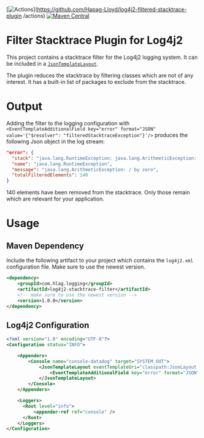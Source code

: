 <!-- First line should be an H1: Badges on top please! -->
<!-- markdownlint-disable first-line-h1 -->
[![Actions](https://github.com/Hapag-Lloyd/log4j2-filtered-stacktrace-plugin/workflows/semantic-release/badge.svg)](https://github.com/Hapag-Lloyd/log4j2-filtered-stacktrace-plugin /actions)
[![Maven Central](https://maven-badges.herokuapp.com/maven-central/com.hlag.logging/log4j2-stacktrace-filter/badge.svg)](https://maven-badges.herokuapp.com/maven-central/com.hlag.logging/log4j2-stacktrace-filter-plugin)
<!-- markdownlint-enable first-line-h1 -->

# Filter Stacktrace Plugin for Log4j2

This project contains a stacktrace filter for the Log4j2 logging system. It can be included in a [`JsonTemplateLayout`](https://logging.apache.org/log4j/2.x/manual/json-template-layout.html).

The plugin reduces the stacktrace by filtering classes which are not of any interest. It has a built-in list of packages to exclude
from the stacktrace.

# Output

Adding the filter to the logging configuration with `<EventTemplateAdditionalField key="error" format="JSON" value='{"$resolver": "filteredStacktraceException"}'/>`
produces the following Json object in the log stream:

<!-- no line breaks in Json please -->
<!-- markdownlint-disable line-length -->
```json
"error": {
  "stack": "java.lang.RuntimeException: java.lang.ArithmeticException: / by zero\r\n\tat com.hlag.logging.log4j2.LoggerIntegrationTest.wrapException(LoggerIntegrationTest.java:21)\r\n\tat com.hlag.logging.log4j2.LoggerIntegrationTest.logException(LoggerIntegrationTest.java:11)\r\n\t[suppressed 70 lines]\r\ncaused by java.lang.ArithmeticException\r\n\tat com.hlag.logging.log4j2.LoggerIntegrationTest.throwArithmeticException(LoggerIntegrationTest.java:25)\r\n\tat com.hlag.logging.log4j2.LoggerIntegrationTest.wrapException(LoggerIntegrationTest.java:19)\r\n\tat com.hlag.logging.log4j2.LoggerIntegrationTest.logException(LoggerIntegrationTest.java:11)\r\n\t[suppressed 70 lines]",
  "name": "java.lang.RuntimeException",
  "message": "java.lang.ArithmeticException: / by zero",
  "totalFilteredElements": 140
}
```
<!-- markdownlint-enable line-length -->

140 elements have been removed from the stacktrace. Only those remain which are relevant for your application.

# Usage

## Maven Dependency

Include the following artifact to your project which contains the `log4j2.xml` configuration file. Make sure to use the newest version.

```xml
<dependency>
    <groupId>com.hlag.logging</groupId>
    <artifactId>log4j2-stacktrace-filter</artifactId>
    <!-- make sure to use the newest version -->
    <version>1.0.0</version>
</dependency>
```

## Log4j2 Configuration

```xml
<?xml version="1.0" encoding="UTF-8"?>
<Configuration status="INFO">

    <Appenders>
        <Console name="console-datadog" target="SYSTEM_OUT">
            <JsonTemplateLayout eventTemplateUri="classpath:JsonLayout.json" maxStringLength="32768"  stackTraceEnabled="false">
                <EventTemplateAdditionalField key="error" format="JSON" value='{"$resolver": "filteredStacktraceException"}'/>
            </JsonTemplateLayout>
        </Console>
    </Appenders>

    <Loggers>
      <Root level="info">
          <appender-ref ref="console" />
      </Root>
    </Loggers>
</Configuration>
```

